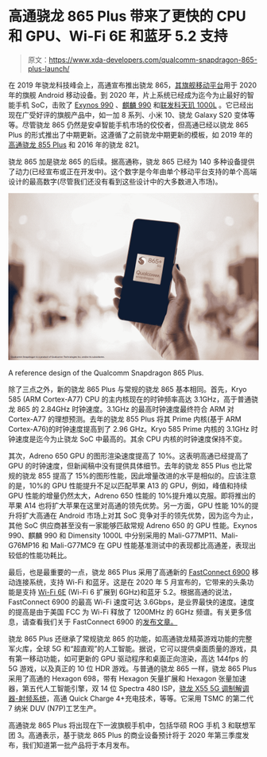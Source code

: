 # 高通骁龙 865 Plus 带来了更快的 CPU 和 GPU、Wi-Fi 6E 和蓝牙 5.2 支持

> 原文：<https://www.xda-developers.com/qualcomm-snapdragon-865-plus-launch/>

在 2019 年骁龙科技峰会上，高通宣布推出骁龙 865，[其旗舰移动平台](https://www.xda-developers.com/qualcomm-snapdragon-865-processor-specifications-features/)用于 2020 年的旗舰 Android 移动设备。到 2020 年，片上系统已经成为迄今为止最好的智能手机 SoC，击败了 [Exynos 990](https://www.xda-developers.com/samsung-exynos-990-5g-modem-5123-7nm/) 、[麒麟 990](https://www.xda-developers.com/huawei-hisilicon-kirin-990-5g-integrated-modem/) 和[联发科天玑 1000L](https://www.xda-developers.com/mediatek-dimensity-1000-7nm-soc-integrated-5g/) 。它已经出现在广受好评的旗舰产品中，如一加 8 系列、小米 10、骁龙 Galaxy S20 变体等等。尽管骁龙 865 仍然是安卓智能手机市场的佼佼者，但高通已经以骁龙 865 Plus 的形式推出了中期更新。这遵循了之前骁龙中期更新的模板，如 2019 年的[高通骁龙 855 Plus](https://www.xda-developers.com/qualcomm-snapdragon-855-plus/) 和 2016 年的骁龙 821。

骁龙 865 加是骁龙 865 的后续。据高通称，骁龙 865 已经为 140 多种设备提供了动力(已经宣布或正在开发中)。这个数字是今年由单个移动平台支持的单个高端设计的最高数字(尽管我们还没有看到这些设计中的大多数进入市场)。

 <picture>![Snapdragon 865 Plus](img/ccbc2cc7e4d2e1d7dc700efe16684b18.png)</picture> 

A reference design of the Qualcomm Snapdragon 865 Plus.

除了三点之外，新的骁龙 865 Plus 与常规的骁龙 865 基本相同。首先，Kryo 585 (ARM Cortex-A77) CPU 的主内核现在的时钟频率高达 3.1GHz，高于普通骁龙 865 的 2.84GHz 时钟速度。3.1GHz 的最高时钟速度最终符合 ARM 对 Cortex-A77 的理想预测。去年的骁龙 855 Plus 将其 Prime 内核(基于 ARM Cortex-A76)的时钟速度提高到了 2.96 GHz。Kryo 585 Prime 内核的 3.1GHz 时钟速度是迄今为止骁龙 SoC 中最高的。其余 CPU 内核的时钟速度保持不变。

其次，Adreno 650 GPU 的图形渲染速度提高了 10%。这表明高通已经提高了 GPU 的时钟速度，但新闻稿中没有提供具体细节。去年的骁龙 855 Plus 也比常规的骁龙 855 提高了 15%的图形性能，因此增量改进的水平是相似的。应该注意的是，10%的 GPU 性能提升不足以匹配苹果 A13 的 GPU，例如，峰值和持续 GPU 性能的增量仍然太大，Adreno 650 性能的 10%提升难以克服。即将推出的苹果 A14 也将扩大苹果在这里对高通的领先优势。另一方面，GPU 性能 10%的提升将扩大高通在 Android 市场上对其 SoC 竞争对手的领先优势，因为迄今为止，其他 SoC 供应商甚至没有一家能够匹敌常规 Adreno 650 的 GPU 性能。Exynos 990、麒麟 990 和 Dimensity 1000L 中分别采用的 Mali-G77MP11、Mali-G76MP16 和 Mali-G77MC9 在 GPU 性能基准测试中的表现都比高通差，表现出较低的性能功耗比。

最后，也是最重要的一点，骁龙 865 Plus 采用了高通新的 [FastConnect 6900](https://www.xda-developers.com/qualcomm-fastconnect-6900-fastconnect-6700-wifi-6e-bluetooth-5-2-high-end-android-devices/) 移动连接系统，支持 Wi-Fi 和蓝牙。这是在 2020 年 5 月宣布的，它带来的头条功能是支持 [Wi-Fi 6E](https://www.xda-developers.com/fcc-opens-1200mhz-spectrum-6ghz-band-wi-fi-6e/) (Wi-Fi 6 扩展到 6GHz)和蓝牙 5.2。根据高通的说法，FastConnect 6900 的最高 Wi-Fi 速度可达 3.6Gbps，是业界最快的速度。速度的提高是由于美国 FCC 为 Wi-Fi 释放了 1200MHz 的 6GHz 频谱。有关更多信息，请查看我们关于 FastConnect 6900 的[发布文章。](https://www.xda-developers.com/qualcomm-fastconnect-6900-fastconnect-6700-wifi-6e-bluetooth-5-2-high-end-android-devices/)

骁龙 865 Plus 还继承了常规骁龙 865 的功能，如高通骁龙精英游戏功能的完整军火库，全球 5G 和“超直观”的人工智能。据说，它可以提供桌面质量的游戏，具有第一移动功能，如可更新的 GPU 驱动程序和桌面正向渲染，高达 144fps 的 5G 游戏，以及真正的 10 位 HDR 游戏。与普通的骁龙 865 一样，骁龙 865 Plus 采用了高通的 Hexagon 698，带有 Hexagon 矢量扩展和 Hexagon 张量加速器，第五代人工智能引擎，双 14 位 Spectra 480 ISP，[骁龙 X55 5G 调制解调器-射频系统](https://www.xda-developers.com/qualcomm-snapdragon-x55-5g-modem-2019-android-smartphones/)，高通 Quick Charge 4+充电技术，等等。它采用 TSMC 的第二代 7 纳米 DUV (N7P)工艺生产。

高通骁龙 865 Plus 将出现在下一波旗舰手机中，包括华硕 ROG 手机 3 和联想军团 3。高通表示，基于骁龙 865 Plus 的商业设备预计将于 2020 年第三季度发布，我们知道第一批产品将于本月发布。